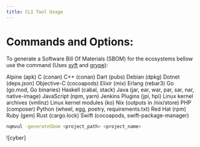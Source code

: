 ```yaml
---
title: CLI Tool Usage
---
```


# Commands and Options:

To generate a Software Bill Of Materials (SBOM) for the ecosystems bellow use the command (Uses [syft](https://github.com/anchore/syft) and [grype](https://github.com/anchore/grype)):

Alpine (apk)
C (conan)
C++ (conan)
Dart (pubs)
Debian (dpkg)
Dotnet (deps.json)
Objective-C (cocoapods)
Elixir (mix)
Erlang (rebar3)
Go (go.mod, Go binaries)
Haskell (cabal, stack)
Java (jar, ear, war, par, sar, nar, native-image)
JavaScript (npm, yarn)
Jenkins Plugins (jpi, hpi)
Linux kernel archives (vmlinz)
Linux kernel modules (ko)
Nix (outputs in /nix/store)
PHP (composer)
Python (wheel, egg, poetry, requirements.txt)
Red Hat (rpm)
Ruby (gem)
Rust (cargo.lock)
Swift (cocoapods, swift-package-manager)

```sh
nqmvul -generateSbom <project_path> <project_name>
```
![cyber]